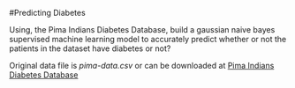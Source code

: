 #Predicting Diabetes

Using, the Pima Indians Diabetes Database, build a gaussian naive bayes supervised machine learning model to accurately predict whether or not the patients in the dataset have diabetes or not?

Original data file is _pima-data.csv_ or can be downloaded at [Pima Indians Diabetes Database](https://www.kaggle.com/uciml/pima-indians-diabetes-database/downloads/pima-indians-diabetes-database.zip/1)
